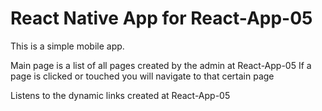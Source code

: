# React Native App for React-App-05

This is a simple mobile app.


Main page is a list of all pages created by the admin at React-App-05
If a page is clicked or touched you will navigate to that certain page


Listens to the dynamic links created at React-App-05
